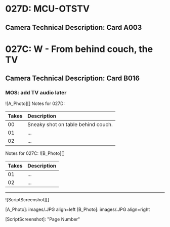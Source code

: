 # 027D: MCU-OTSTV
## Camera Technical Description: Card A003

# 027C: W - From behind couch, the TV
## Camera Technical Description: Card B016

### MOS: add TV audio later

![A_Photo][]
Notes for 027D: 

| Takes | Description |
|:---|:----|
| 00 | Sneaky shot on table behind couch. |
| 01 | ... |
| 02 | ... |

Notes for 027C: 
![B_Photo][]

| Takes | Description |
|:---|:----|
| 01 | ... |
| 02 | ... |

----

![ScriptScreenshot][]


[A_Photo]:  images/.JPG align=left
[B_Photo]:  images/.JPG align=right

[ScriptScreenshot]: "Page Number"